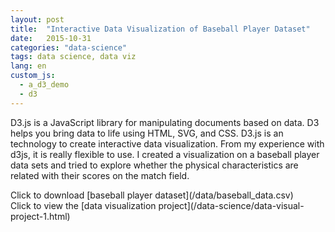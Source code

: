 ```yaml
---  
layout: post
title:  "Interactive Data Visualization of Baseball Player Dataset"  
date:   2015-10-31
categories: "data-science"
tags: data science, data viz
lang: en
custom_js: 
  - a_d3_demo
  - d3
---
```

<p>D3.js is a JavaScript library for manipulating documents based on data. D3 helps you bring data to life using HTML, SVG, and CSS. D3.js is an technology to create interactive data visualization. From my experience with d3js, it is really flexible to use. I created a visualization on a baseball player data sets and tried to explore whether the physical characteristics are related with their scores on the match field. 
</p>
Click to download [baseball player dataset](/data/baseball_data.csv) <br>
Click to view the [data visualization project](/data-science/data-visual-project-1.html)